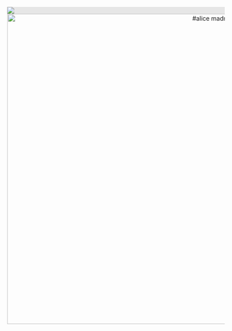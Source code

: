 <p align="center">
<img style="display: block;-webkit-user-select: none;margin: auto;background-color: hsl(0, 0%, 90%);transition: background-color 300ms;" src="https://64.media.tumblr.com/84450b2a1b3c8bfba5542224327c1a3b/11d2e8607d22c589-9d/s1280x1920/118dffd966a32a7b9fd10c291fa3561ef255c4d1.pnj">

<img alt="#alice madness returns from bacterial contamination" class="J9AiF" height="720" src="https://64.media.tumblr.com/c6d51d49840bd5c4bac68cee21633096/08f966405252ba6b-27/s1280x1920/8406e07ddc77fbbd0291afd9d5714f2393842366.gifv" width="1190">
